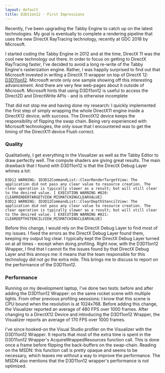 ```yaml
---
layout: default
title: D3D11on12 - First Impressions
---
```

Recently, I've been upgrading the Tabby Engine to catch up on the latest technologies. My goal is eventually to complete a rendering pipeline that uses the new DirectX RayTracing technology, recently at GDC 2018 by Microsoft.

I started coding the Tabby Engine in 2012 and at the time, DirectX 11 was the cool new technology out there. In order to focus on getting to DirectX RayTracing faster, I've decided to avoid a long re-write of the Tabby Engine's rasterization engine. Rather, I was happily surprised to find out that Microsoft invested in writing a DirectX 11 wrapper on top of DirectX 12: <a href="http://msdn.microsoft.com/en-us/library/windows/desktop/dn913195(v=vs.85).aspx">D3D11on12</a>. Microsoft wrote only one sample showing off this interesting advancement. And there are very few web-pages about it outside of Microsoft. Microsoft hints that using D3D11on12 is useful to access the Direct2D and DirectWrite APIs - and is otherwise incomplete

That did not stop me and having done my research: I quickly implemented the first step of simply wrapping the whole DirectX11 engine inside a DirectX12 device, with success. The DirectX12 device keeps the responsibility of flipping the swap chain. Being very experienced with Microsoft technologies, the only issue that I encountered was to get the timing of the DirectX11 device Flush correct.

<h3>Quality</h3>

Qualitatively, I get everything in the Visualizer as well as the Tabby Editor to draw perfectly well. The compute shaders are giving great results. The main drawback that I found with D3D11on12 is that the DirectX Debug Layer whines a lot:

<pre><code>D3D12 WARNING: ID3D12CommandList::ClearRenderTargetView: The application did not pass any clear value to resource creation. The clear operation is typically slower as a result; but will still clear to the desired value. [ EXECUTION WARNING #820: CLEARRENDERTARGETVIEW_MISMATCHINGCLEARVALUE]
D3D12 WARNING: ID3D12CommandList::ClearDepthStencilView: The application did not pass any clear value to resource creation. The clear operation is typically slower as a result; but will still clear to the desired value. [ EXECUTION WARNING #821: CLEARDEPTHSTENCILVIEW_MISMATCHINGCLEARVALUE]</code></pre>

Before this change, I would rely on the DirectX Debug Layer to find most of my issues. I fixed the errors as the DirectX Debug Layer found them, keeping my output log clear. I typically kept the DirectX Debug Layer turned on at all times - except when doing profiling. Right now, with the D3D11on12 Wrapper, I find that I cannot fix the issues found by that DirectX Debug Layer and this annoys me: it means that the team responsible for this technology did not go the extra mile. This brings me to discuss to report on the performance of the D3D11on12.

<h3>Performance</h3>

Running on my development laptop, I've done two tests: before and after adding the D3D11on12 Wrapper: on the same rocket scene with multiple lights. From other previous profiling seessions: I know that this scene is CPU bound when the resolution is at 1024x768. Before adding this change, the Visualizer reported an average of 480 FPS over 1000 frames. After changing to a DirectX12 Device and introducing the D3D11on12 Wrapper, the Visualizer reports an average of 170 FPS over 1000 frames.

I've since hooked-on the Visual Studio profiler on the Visualizer with the D3D11on12 Wrapper. It reports that most of the extra time is spent in the D3D11on12 Wrapper's AcquireWrappedResources function call. This is done once a frame before flipping the back-buffers on the swap-chain. Reading on the MSDN: this function call is pretty opaque and seems to be necessary, which leaves me without a way to improve the performance. The MSDN also mentions that the D3D11on12 wrapper's performance is not optimized.
